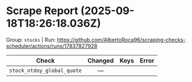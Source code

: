 # Scrape Report (2025-09-18T18:26:18.036Z)

Group: `stocks`  |  Run: https://github.com/AlbertoRoca96/scraping-checks-scheduler/actions/runs/17837827928

| Check | Changed | Keys | Error |
|---|:---:|:--|:--|
| `stock_ntdoy_global_quote` | — |  |  |
